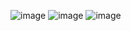 
![image](https://github.com/hualaX/hualaX/assets/151937768/58881494-9577-4bd5-9bae-54d15dd10715)
![image](https://github.com/hualaX/hualaX/assets/151937768/5e6e18f6-ec98-4bc9-ae63-030c8988922b)
![image](https://github.com/hualaX/hualaX/assets/151937768/725af734-0ff4-47ee-9470-41947a279d2c)

